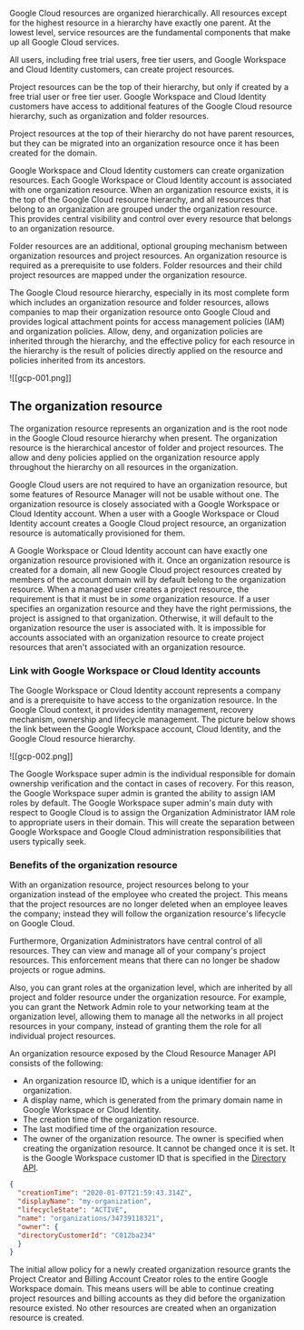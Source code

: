 Google Cloud resources are organized hierarchically. All resources except for the highest resource in a hierarchy have exactly one parent. At the lowest level, service resources are the fundamental components that make up all Google Cloud services.

All users, including free trial users, free tier users, and Google Workspace and Cloud Identity customers, can create project resources.

Project resources can be the top of their hierarchy, but only if created by a free trial user or free tier user. Google Workspace and Cloud Identity customers have access to additional features of the Google Cloud resource hierarchy, such as organization and folder resources.

Project resources at the top of their hierarchy do not have parent resources, but they can be migrated into an organization resource once it has been created for the domain.

Google Workspace and Cloud Identity customers can create organization resources. Each Google Workspace or Cloud Identity account is associated with one organization resource. When an organization resource exists, it is the top of the Google Cloud resource hierarchy, and all resources that belong to an organization are grouped under the organization resource. This provides central visibility and control over every resource that belongs to an organization resource.

Folder resources are an additional, optional grouping mechanism between organization resources and project resources. An organization resource is required as a prerequisite to use folders. Folder resources and their child project resources are mapped under the organization resource.

The Google Cloud resource hierarchy, especially in its most complete form which includes an organization resource and folder resources, allows companies to map their organization resource onto Google Cloud and provides logical attachment points for access management policies (IAM) and organization policies. Allow, deny, and organization policies are inherited through the hierarchy, and the effective policy for each resource in the hierarchy is the result of policies directly applied on the resource and policies inherited from its ancestors.

![[gcp-001.png]]

## The organization resource

The organization resource represents an organization and is the root node in the Google Cloud resource hierarchy when present. The organization resource is the hierarchical ancestor of folder and project resources. The allow and deny policies applied on the organization resource apply throughout the hierarchy on all resources in the organization.

Google Cloud users are not required to have an organization resource, but some features of Resource Manager will not be usable without one. The organization resource is closely associated with a Google Workspace or Cloud Identity account. When a user with a Google Workspace or Cloud Identity account creates a Google Cloud project resource, an organization resource is automatically provisioned for them.

A Google Workspace or Cloud Identity account can have exactly one organization resource provisioned with it. Once an organization resource is created for a domain, all new Google Cloud project resources created by members of the account domain will by default belong to the organization resource. When a managed user creates a project resource, the requirement is that it must be in _some_ organization resource. If a user specifies an organization resource and they have the right permissions, the project is assigned to that organization. Otherwise, it will default to the organization resource the user is associated with. It is impossible for accounts associated with an organization resource to create project resources that aren't associated with an organization resource.

### Link with Google Workspace or Cloud Identity accounts

The Google Workspace or Cloud Identity account represents a company and is a prerequisite to have access to the organization resource. In the Google Cloud context, it provides identity management, recovery mechanism, ownership and lifecycle management. The picture below shows the link between the Google Workspace account, Cloud Identity, and the Google Cloud resource hierarchy.

![[gcp-002.png]]

The Google Workspace super admin is the individual responsible for domain ownership verification and the contact in cases of recovery. For this reason, the Google Workspace super admin is granted the ability to assign IAM roles by default. The Google Workspace super admin's main duty with respect to Google Cloud is to assign the Organization Administrator IAM role to appropriate users in their domain. This will create the separation between Google Workspace and Google Cloud administration responsibilities that users typically seek.
### Benefits of the organization resource 

With an organization resource, project resources belong to your organization instead of the employee who created the project. This means that the project resources are no longer deleted when an employee leaves the company; instead they will follow the organization resource's lifecycle on Google Cloud.

Furthermore, Organization Administrators have central control of all resources. They can view and manage all of your company's project resources. This enforcement means that there can no longer be shadow projects or rogue admins.

Also, you can grant roles at the organization level, which are inherited by all project and folder resource under the organization resource. For example, you can grant the Network Admin role to your networking team at the organization level, allowing them to manage all the networks in all project resources in your company, instead of granting them the role for all individual project resources.

An organization resource exposed by the Cloud Resource Manager API consists of the following:

- An organization resource ID, which is a unique identifier for an organization.
- A display name, which is generated from the primary domain name in Google Workspace or Cloud Identity.
- The creation time of the organization resource.
- The last modified time of the organization resource.
- The owner of the organization resource. The owner is specified when creating the organization resource. It cannot be changed once it is set. It is the Google Workspace customer ID that is specified in the [Directory API](https://developers.google.com/admin-sdk/directory/).

```JSON
{
  "creationTime": "2020-01-07T21:59:43.314Z",
  "displayName": "my-organization",
  "lifecycleState": "ACTIVE",
  "name": "organizations/34739118321",
  "owner": {
  "directoryCustomerId": "C012ba234"
  }
}
```

The initial allow policy for a newly created organization resource grants the Project Creator and Billing Account Creator roles to the entire Google Workspace domain. This means users will be able to continue creating project resources and billing accounts as they did before the organization resource existed. No other resources are created when an organization resource is created.
